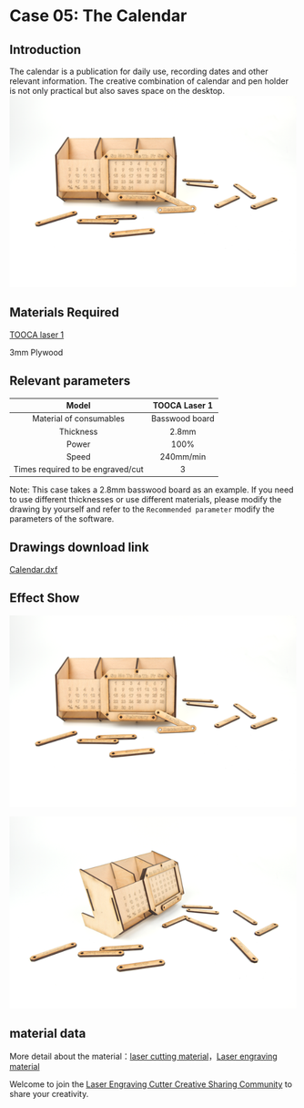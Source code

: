 # Case 05: The Calendar

## Introduction

The calendar is a publication for daily use, recording dates and other relevant information.
The creative combination of calendar and pen holder is not only practical but also saves space on the desktop.![](./images/tooca-laser-1-case-05-01.png)

## Materials Required

[TOOCA laser 1](https://shop.elecfreaks.com/products/elecfreaks-tooca-laser-1?_pos=1&_sid=d04f6dda2&_ss=r)

3mm Plywood


## Relevant parameters

|Model|TOOCA Laser 1|
|:-------:|:-------:|
|Material of consumables|Basswood board|
|Thickness|2.8mm|
|Power|100%|
|Speed|240mm/min|
|Times required to be engraved/cut|3|

Note: This case takes a 2.8mm basswood board as an example. If you need to use different thicknesses or use different materials, please modify the drawing by yourself and refer to the `Recommended parameter` modify the parameters of the software.

## Drawings download link

[Calendar.dxf](https://github.com/elecfreaks/learn-en/raw/master/tooca-laser-1/file/calendar.dxf.zip)

## Effect Show

![](./images/tooca-laser-1-case-05-01.png)

![](./images/tooca-laser-1-case-05-02.png)



## material data

More detail about the material：[laser cutting material](https://elecfreaks.com/download/tooca-laser/Cutting.zip)，[Laser engraving material](https://elecfreaks.com/download/tooca-laser/engraving.zip)


Welcome to join the [Laser Engraving Cutter Creative Sharing Community](https://www.facebook.com/groups/1152321032019436/) to share your creativity.


